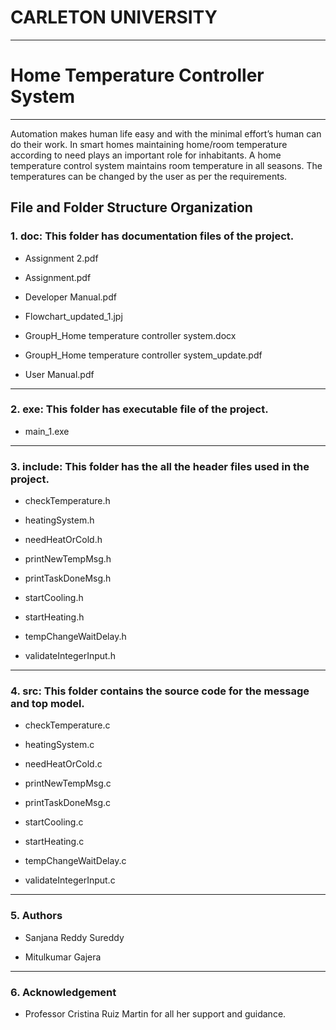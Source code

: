 # CARLETON UNIVERSITY
-------------------------------

# Home Temperature Controller System
------------
 	
  Automation makes human life easy and with the minimal effort’s human can do their work. In smart homes maintaining home/room     temperature according to need plays an important role for inhabitants. A home temperature control system maintains room temperature in all seasons. The temperatures can be changed by the user as per the requirements.

## **File and Folder Structure Organization**

### 1.	doc: This folder has documentation files of the project.

  -	Assignment 2.pdf

  -	Assignment.pdf
 
  - Developer Manual.pdf

  - Flowchart_updated_1.jpj

  -	GroupH_Home temperature controller system.docx

  -	GroupH_Home temperature controller system_update.pdf
  
  - User Manual.pdf
  -------------------
### 2.	exe: This folder has executable file of the project.

- main_1.exe
------------------


### 3.	include: This folder has the all the header files used in the project.

  -	checkTemperature.h

  -	heatingSystem.h

  -	needHeatOrCold.h

  -	printNewTempMsg.h
  
  - printTaskDoneMsg.h

  -	startCooling.h

  -	startHeating.h
  
  -	tempChangeWaitDelay.h
  
  - validateIntegerInput.h
  ---------------------
 	
### 4.	src: This folder contains the source code for the message and top model.

  -	checkTemperature.c

  -	heatingSystem.c

  -	needHeatOrCold.c

  -	printNewTempMsg.c
  
  - printTaskDoneMsg.c

  -	startCooling.c

  -	startHeating.c
  
  -	tempChangeWaitDelay.c
  
  - validateIntegerInput.c
  ------------------
 	
### 5.	Authors

  -	Sanjana Reddy Sureddy

  -	Mitulkumar Gajera
  --------------------
 	
### 6. Acknowledgement

  - Professor Cristina Ruiz Martin for all her support and guidance.


